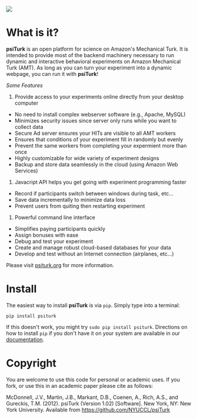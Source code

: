 
<img src="https://www.psiturk.org/static/images/psiturk_logo.jpg">

What is it?
=======

**psiTurk** is an open platform for science on Amazon's Mechanical Turk.
It is intended to provide most of the backend machinery necessary to run dynamic
and interactive behavioral experiments on Amazon Mechanical Turk (AMT). As long 
as you can turn your experiment into a dynamic webpage, you can run it with 
**psiTurk**!

*Some Features*

1. Provide access to your experiments online directly from your desktop computer
  - No need to install complex webserver software (e.g., Apache, MySQL)
  - Minimizes security issues since server only runs while you want to collect data
  - Secure Ad server ensures your HITs are visible to all AMT workers
  - Ensures that conditions of your experiment fill in randomly but evenly
  - Prevent the same workers from completing your expermient more than once
  - Highly customizable for wide variety of experiment designs
  - Backup and store data seamlessly in the cloud (using Amazon Web Services)
1. Javacript API helps you get going with experiment programming faster
  - Record if participants switch between windows during task, etc...
  - Save data incrementally to minimize data loss
  - Prevent users from quiting then restarting experiment
1. Powerful command line interface
  - Simplifies paying participants quickly
  - Assign bonuses with ease
  - Debug and test your experiment
  - Create and manage robust cloud-based databases for your data
  - Develop and test without an Internet connection (airplanes, etc...)

Please visit [psiturk.org](https://psiturk.org) for more information.

Install
=======

The easiest way to install **psiTurk** is via `pip`.
Simply type into a terminal:

    pip install psiturk 

If this doesn't work, you might try `sudo pip install psiturk`.  Directions
on how to install `pip` if you don't have it on your system are available in 
our [documentation](http://psiturk.readthedocs.org/en/latest/).



Copyright
=========
You are welcome to use this code for personal or academic uses. If you fork,
or use this in an academic paper please cite as follows:

McDonnell, J.V., Martin, J.B., Markant, D.B., Coenen, A., Rich, A.S., and Gureckis, T.M. 
(2012). psiTurk (Version 1.02) [Software]. New York, NY: New York University. 
Available from https://github.com/NYUCCL/psiTurk



